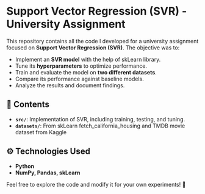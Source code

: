 # Support Vector Regression (SVR) - University Assignment  

This repository contains all the code I developed for a university assignment focused on **Support Vector Regression (SVR)**. The objective was to:  

- Implement an **SVR model** with the help of skLearn library.  
- Tune its **hyperparameters** to optimize performance.  
- Train and evaluate the model on **two different datasets**.  
- Compare its performance against baseline models.  
- Analyze the results and document findings.  

## 📂 Contents  
- **`src/`**: Implementation of SVR, including training, testing, and tuning.  
- **`datasets/`**: From skLearn fetch_california_housing and TMDB movie dataset from Kaggle

## ⚙️ Technologies Used  
- **Python**  
- **NumPy, Pandas, skLearn**   

Feel free to explore the code and modify it for your own experiments! 🚀  
